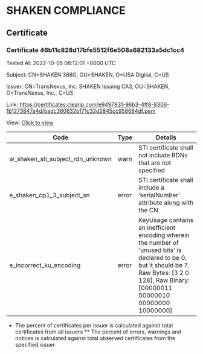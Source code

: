 # SHAKEN COMPLIANCE
## Certificate

### Certificate 46b11c828d17bfe5512f6e508a682133a5dc1cc4
Tested At: 2022-10-05 08:12:01 +0000 UTC

Subject: CN=SHAKEN 366G, OU=SHAKEN, O=USA Digital, C=US

Issuer: CN=TransNexus\, Inc. SHAKEN Issuing CA3, OU=SHAKEN, O=TransNexus\, Inc., C=US

Link: https://certificates.clearip.com/e9497931-96b3-4ff8-8306-1b1273847a4d/badc360632b171c32d2845cc958684df.pem

View: [Click to view](https://understandingwebpki.com/?cert=MIIC7TCCApOgAwIBAgIQcza75lOGAFxMBm5iTrX4EjAKBggqhkjOPQQDAjBnMQswCQYDVQQGEwJVUzEZMBcGA1UEChMQVHJhbnNOZXh1cywgSW5jLjEPMA0GA1UECxMGU0hBS0VOMSwwKgYDVQQDEyNUcmFuc05leHVzLCBJbmMuIFNIQUtFTiBJc3N1aW5nIENBMzAeFw0yMjA5MTQyMDE5NDZaFw0yMjA5MjEyMDE5NDVaMEoxCzAJBgNVBAYTAlVTMRQwEgYDVQQKEwtVU0EgRGlnaXRhbDEPMA0GA1UECxMGU0hBS0VOMRQwEgYDVQQDEwtTSEFLRU4gMzY2RzBZMBMGByqGSM49AgEGCCqGSM49AwEHA0IABHGRlquiQUTc%2BvVLqzIgnFgaSEW9ukB3L47YOcUUL9NTy8%2BviWfQrMuZvcscOYVxZzgVJL5%2F3rLkt%2Fa9s2RtUh2jggE8MIIBODAMBgNVHRMBAf8EAjAAMA4GA1UdDwEB%2FwQEAwIAgDAdBgNVHQ4EFgQUathQG7Jq0UGzsP9CfSFa9orQdRYwHwYDVR0jBBgwFoAUu5beMRLN05aZhKQ2MGA811KBfScwFwYDVR0gBBAwDjAMBgpghkgBhv8JAQEDMIGmBgNVHR8EgZ4wgZswgZigOqA4hjZodHRwczovL2F1dGhlbnRpY2F0ZS1hcGkuaWNvbmVjdGl2LmNvbS9kb3dubG9hZC92MS9jcmyiWqRYMFYxFDASBgNVBAcMC0JyaWRnZXdhdGVyMQswCQYDVQQIDAJOSjETMBEGA1UEAwwKU1RJLVBBIENSTDELMAkGA1UEBhMCVVMxDzANBgNVBAoMBlNUSS1QQTAWBggrBgEFBQcBGgQKMAigBhYEMzY2RzAKBggqhkjOPQQDAgNIADBFAiEAoh32KRfeqHDxtL4jVI5W3w3zsZerccxDDHmbwCh1SA0CIDf9bj9RSq2Drlq90hihaCNVPdhOGr6HcTq3eFWjH%2Fsz)


| Code | Type | Details |
|------|------|---------|
| w_shaken_sti_subject_rdn_unknown | warn | STI certificate shall not include RDNs that are not specified |
| e_shaken_cp1_3_subject_sn | error | STI certificate shall include a ‘serialNumber’ attribute along with the CN |
| e_incorrect_ku_encoding | error | KeyUsage contains an inefficient encoding wherein the number of 'unused bits' is declared to be 0, but it should be 7. Raw Bytes: [3 2 0 128], Raw Binary: [00000011 00000010 00000000 10000000] |

* The percent of certificates per issuer is calculated against total certificates from all issuers
** The percent of errors, warnings and notices is calculated against total observed certificates from the specified issuer
